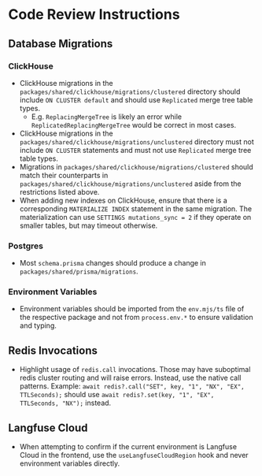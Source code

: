 # Code Review Instructions

## Database Migrations

### ClickHouse

- ClickHouse migrations in the `packages/shared/clickhouse/migrations/clustered` directory should include `ON CLUSTER default` and should use `Replicated` merge tree table types.
  - E.g. `ReplacingMergeTree` is likely an error while `ReplicatedReplacingMergeTree` would be correct in most cases.
- ClickHouse migrations in the `packages/shared/clickhouse/migrations/unclustered` directory must not include `ON CLUSTER` statements and must not use `Replicated` merge tree table types.
- Migrations in `packages/shared/clickhouse/migrations/clustered` should match their counterparts in `packages/shared/clickhouse/migrations/unclustered` aside from the restrictions listed above.
- When adding new indexes on ClickHouse, ensure that there is a corresponding `MATERIALIZE INDEX` statement in the same migration. The materialization can use `SETTINGS mutations_sync = 2` if they operate on smaller tables, but may timeout otherwise.

### Postgres

- Most `schema.prisma` changes should produce a change in `packages/shared/prisma/migrations`.

### Environment Variables

- Environment variables should be imported from the `env.mjs/ts` file of the respective package and not from `process.env.*` to ensure validation and typing.

## Redis Invocations

- Highlight usage of `redis.call` invocations. Those may have suboptimal redis cluster routing and will raise errors. Instead, use the native call patterns.
  Example: `await redis?.call("SET", key, "1", "NX", "EX", TTLSeconds);` should use `await redis?.set(key, "1", "EX", TTLSeconds, "NX");` instead.

## Langfuse Cloud

- When attempting to confirm if the current environment is Langfuse Cloud in the frontend, use the `useLangfuseCloudRegion` hook and never environment variables directly.
